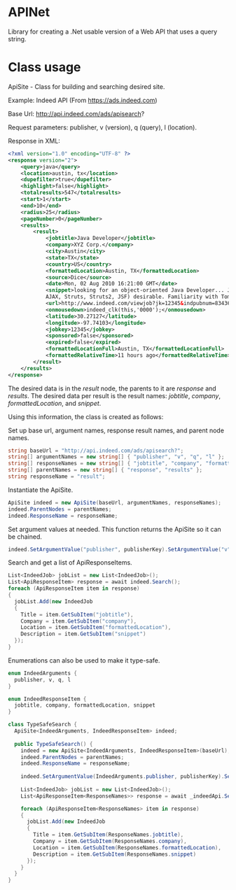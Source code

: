 APINet
======

Library for creating a .Net usable version of a Web API that uses a query string.

Class usage
===========

ApiSite - Class for building and searching desired site.

Example: Indeed API (From https://ads.indeed.com)

Base Url: http://api.indeed.com/ads/apisearch?

Request parameters: publisher, v (version), q (query), l (location).

Response in XML:

```xml
<?xml version="1.0" encoding="UTF-8" ?>
<response version="2">
    <query>java</query>
    <location>austin, tx</location>
    <dupefilter>true</dupefilter>
    <highlight>false</highlight>
    <totalresults>547</totalresults>
    <start>1</start>
    <end>10</end>
    <radius>25</radius>
    <pageNumber>0</pageNumber>
    <results>
        <result>
            <jobtitle>Java Developer</jobtitle>
            <company>XYZ Corp.</company>
            <city>Austin</city>
            <state>TX</state>
            <country>US</country>
            <formattedLocation>Austin, TX</formattedLocation>
            <source>Dice</source>
            <date>Mon, 02 Aug 2010 16:21:00 GMT</date>
            <snippet>looking for an object-oriented Java Developer... Java Servlets, HTML, JavaScript,
            AJAX, Struts, Struts2, JSF) desirable. Familiarity with Tomcat and the Java...</snippet>
            <url>http://www.indeed.com/viewjob?jk=12345&indpubnum=8343699265155203</url>
            <onmousedown>indeed_clk(this,'0000');</onmousedown>
            <latitude>30.27127</latitude>
            <longitude>-97.74103</longitude>
            <jobkey>12345</jobkey>
            <sponsored>false</sponsored>
            <expired>false</expired>
            <formattedLocationFull>Austin, TX</formattedLocationFull>
            <formattedRelativeTime>11 hours ago</formattedRelativeTime>
        </result>
    </results>
</response>
```

The desired data is in the _result_ node, the parents to it are _response_ and _results_.
The desired data per result is the result names: _jobtitle_, _company_, _formattedLocation_, and _snippet_.

Using this information, the class is created as follows:

Set up base url, argument names, response result names, and parent node names.

```C#
string baseUrl = "http://api.indeed.com/ads/apisearch?";
string[] argumentNames = new string[] { "publisher", "v", "q", "l" };
string[] responseNames = new string[] { "jobtitle", "company", "formattedLocation", "snippet" };
string[] parentNames = new string[] { "response", "results" };
string responseName = "result";
```

Instantiate the ApiSite.

```C#
ApiSite indeed = new ApiSite(baseUrl, argumentNames, responseNames);
indeed.ParentNodes = parentNames;
indeed.ResponseName = responseName;
```

Set argument values at needed.  This function returns the ApiSite so it can be chained.

```C#
indeed.SetArgumentValue("publisher", publisherKey).SetArgumentValue("v", "2");
```

Search and get a list of ApiResponseItems.

```C#
List<IndeedJob> jobList = new List<IndeedJob>();
List<ApiResponseItem> response = await indeed.Search();
foreach (ApiResponseItem item in response)
{
  jobList.Add(new IndeedJob
  {
    Title = item.GetSubItem("jobtitle"),
    Company = item.GetSubItem("company"),
    Location = item.GetSubItem("formattedLocation"),
    Description = item.GetSubItem("snippet")
  });
}
```

Enumerations can also be used to make it type-safe.

```C#
enum IndeedArguments {
  publisher, v, q, l
}

enum IndeedResponseItem {
  jobtitle, company, formattedLocation, snippet
}

class TypeSafeSearch {
  ApiSite<IndeedArguments, IndeedResponseItem> indeed;
  
  public TypeSafeSearch() {
    indeed = new ApiSite<IndeedArguments, IndeedResponseItem>(baseUrl);
    indeed.ParentNodes = parentNames;
    indeed.ResponseName = responseName;
  
    indeed.SetArgumentValue(IndeedArguments.publisher, publisherKey).SetArgumentValue(IndeedArguments.v, "2");
    
    List<IndeedJob> jobList = new List<IndeedJob>();
    List<ApiResponseItem<ResponseNames>> response = await _indeedApi.Search();

    foreach (ApiResponseItem<ResponseNames> item in response)
    {
      jobList.Add(new IndeedJob
      {
        Title = item.GetSubItem(ResponseNames.jobtitle),
        Company = item.GetSubItem(ResponseNames.company),
        Location = item.GetSubItem(ResponseNames.formattedLocation),
        Description = item.GetSubItem(ResponseNames.snippet)
      });
    }
  }
}
```
